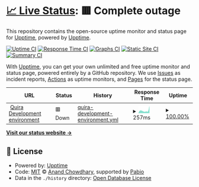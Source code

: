 # [📈 Live Status](https://demo.upptime.js.org): <!--live status--> **🟥 Complete outage**

This repository contains the open-source uptime monitor and status page for [Upptime](https://upptime.js.org), powered by [Upptime](https://github.com/upptime/upptime).

[![Uptime CI](https://github.com/Bryan-Herrera-DEV/quira-status-systems/workflows/Uptime%20CI/badge.svg)](https://github.com/Bryan-Herrera-DEV/quira-status-systems/actions?query=workflow%3A%22Uptime+CI%22)
[![Response Time CI](https://github.com/Bryan-Herrera-DEV/quira-status-systems/workflows/Response%20Time%20CI/badge.svg)](https://github.com/Bryan-Herrera-DEV/quira-status-systems/actions?query=workflow%3A%22Response+Time+CI%22)
[![Graphs CI](https://github.com/Bryan-Herrera-DEV/quira-status-systems/workflows/Graphs%20CI/badge.svg)](https://github.com/Bryan-Herrera-DEV/quira-status-systems/actions?query=workflow%3A%22Graphs+CI%22)
[![Static Site CI](https://github.com/Bryan-Herrera-DEV/quira-status-systems/workflows/Static%20Site%20CI/badge.svg)](https://github.com/Bryan-Herrera-DEV/quira-status-systems/actions?query=workflow%3A%22Static+Site+CI%22)
[![Summary CI](https://github.com/Bryan-Herrera-DEV/quira-status-systems/workflows/Summary%20CI/badge.svg)](https://github.com/Bryan-Herrera-DEV/quira-status-systems/actions?query=workflow%3A%22Summary+CI%22)

With [Upptime](https://upptime.js.org), you can get your own unlimited and free uptime monitor and status page, powered entirely by a GitHub repository. We use [Issues](https://github.com/upptime/upptime/issues) as incident reports, [Actions](https://github.com/Bryan-Herrera-DEV/quira-status-systems/actions) as uptime monitors, and [Pages](https://demo.upptime.js.org) for the status page.

<!--start: status pages-->
<!-- This summary is generated by Upptime (https://github.com/upptime/upptime) -->
<!-- Do not edit this manually, your changes will be overwritten -->
<!-- prettier-ignore -->
| URL | Status | History | Response Time | Uptime |
| --- | ------ | ------- | ------------- | ------ |
| <img alt="" src="https://icons.duckduckgo.com/ip3/app-dev.quira-ai.com.ico" height="13"> [Quira Development environment](https://app-dev.quira-ai.com/sign-in) | 🟥 Down | [quira-development-environment.yml](https://github.com/Bryan-Herrera-DEV/quira-status-systems/commits/HEAD/history/quira-development-environment.yml) | <details><summary><img alt="Response time graph" src="./graphs/quira-development-environment/response-time-week.png" height="20"> 257ms</summary><br><a href="https://Bryan-Herrera-DEV.github.io/quira-status-systems/history/quira-development-environment"><img alt="Response time 248" src="https://img.shields.io/endpoint?url=https%3A%2F%2Fraw.githubusercontent.com%2FBryan-Herrera-DEV%2Fquira-status-systems%2FHEAD%2Fapi%2Fquira-development-environment%2Fresponse-time.json"></a><br><a href="https://Bryan-Herrera-DEV.github.io/quira-status-systems/history/quira-development-environment"><img alt="24-hour response time 297" src="https://img.shields.io/endpoint?url=https%3A%2F%2Fraw.githubusercontent.com%2FBryan-Herrera-DEV%2Fquira-status-systems%2FHEAD%2Fapi%2Fquira-development-environment%2Fresponse-time-day.json"></a><br><a href="https://Bryan-Herrera-DEV.github.io/quira-status-systems/history/quira-development-environment"><img alt="7-day response time 257" src="https://img.shields.io/endpoint?url=https%3A%2F%2Fraw.githubusercontent.com%2FBryan-Herrera-DEV%2Fquira-status-systems%2FHEAD%2Fapi%2Fquira-development-environment%2Fresponse-time-week.json"></a><br><a href="https://Bryan-Herrera-DEV.github.io/quira-status-systems/history/quira-development-environment"><img alt="30-day response time 249" src="https://img.shields.io/endpoint?url=https%3A%2F%2Fraw.githubusercontent.com%2FBryan-Herrera-DEV%2Fquira-status-systems%2FHEAD%2Fapi%2Fquira-development-environment%2Fresponse-time-month.json"></a><br><a href="https://Bryan-Herrera-DEV.github.io/quira-status-systems/history/quira-development-environment"><img alt="1-year response time 248" src="https://img.shields.io/endpoint?url=https%3A%2F%2Fraw.githubusercontent.com%2FBryan-Herrera-DEV%2Fquira-status-systems%2FHEAD%2Fapi%2Fquira-development-environment%2Fresponse-time-year.json"></a></details> | <details><summary><a href="https://Bryan-Herrera-DEV.github.io/quira-status-systems/history/quira-development-environment">100.00%</a></summary><a href="https://Bryan-Herrera-DEV.github.io/quira-status-systems/history/quira-development-environment"><img alt="All-time uptime 99.98%" src="https://img.shields.io/endpoint?url=https%3A%2F%2Fraw.githubusercontent.com%2FBryan-Herrera-DEV%2Fquira-status-systems%2FHEAD%2Fapi%2Fquira-development-environment%2Fuptime.json"></a><br><a href="https://Bryan-Herrera-DEV.github.io/quira-status-systems/history/quira-development-environment"><img alt="24-hour uptime 100.00%" src="https://img.shields.io/endpoint?url=https%3A%2F%2Fraw.githubusercontent.com%2FBryan-Herrera-DEV%2Fquira-status-systems%2FHEAD%2Fapi%2Fquira-development-environment%2Fuptime-day.json"></a><br><a href="https://Bryan-Herrera-DEV.github.io/quira-status-systems/history/quira-development-environment"><img alt="7-day uptime 100.00%" src="https://img.shields.io/endpoint?url=https%3A%2F%2Fraw.githubusercontent.com%2FBryan-Herrera-DEV%2Fquira-status-systems%2FHEAD%2Fapi%2Fquira-development-environment%2Fuptime-week.json"></a><br><a href="https://Bryan-Herrera-DEV.github.io/quira-status-systems/history/quira-development-environment"><img alt="30-day uptime 100.00%" src="https://img.shields.io/endpoint?url=https%3A%2F%2Fraw.githubusercontent.com%2FBryan-Herrera-DEV%2Fquira-status-systems%2FHEAD%2Fapi%2Fquira-development-environment%2Fuptime-month.json"></a><br><a href="https://Bryan-Herrera-DEV.github.io/quira-status-systems/history/quira-development-environment"><img alt="1-year uptime 99.98%" src="https://img.shields.io/endpoint?url=https%3A%2F%2Fraw.githubusercontent.com%2FBryan-Herrera-DEV%2Fquira-status-systems%2FHEAD%2Fapi%2Fquira-development-environment%2Fuptime-year.json"></a></details>

<!--end: status pages-->

[**Visit our status website →**](https://demo.upptime.js.org)

## 📄 License

- Powered by: [Upptime](https://github.com/upptime/upptime)
- Code: [MIT](./LICENSE) © [Anand Chowdhary](https://anandchowdhary.com), supported by [Pabio](https://pabio.com)
- Data in the `./history` directory: [Open Database License](https://opendatacommons.org/licenses/odbl/1-0/)
